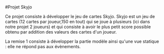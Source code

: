 #Projet Skyjo 

Ce projet consiste à développer le jeu de cartes Skyjo. 
Skyjo est un jeu de cartes (12 cartes par joueur,150 en tout) qui se joue à plusieurs (ici dans notre projet 2 joueurs) 
et qui consiste à avoir le plus petit score possible obtenu par addition des 
valeurs des cartes d'un joueur.

La remise 1 consiste à développer la partie modèle ainsi qu'une vue statique :
elle ne répond pas aux évènements.
 